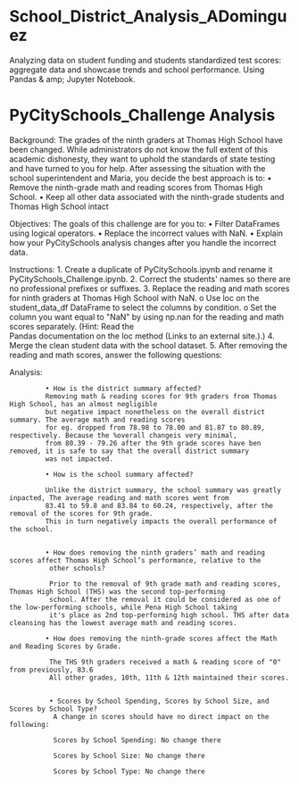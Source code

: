 # School_District_Analysis_ADominguez
Analyzing data on student funding and students standardized test scores: aggregate data and showcase trends and school performance.
Using Pandas & amp; Jupyter Notebook.


  # PyCitySchools_Challenge Analysis
  Background: The grades of the ninth graders at Thomas High School have been changed. While administrators do not know the full extent               of this academic dishonesty, they want to uphold the standards of state testing and have turned to you for help.
              After assessing the situation with the school superintendent and Maria, you decide the best approach is to:
              •	Remove the ninth-grade math and reading scores from Thomas High School.
              •	Keep all other data associated with the ninth-grade students and Thomas High School intact
                          
  Objectives: The goals of this challenge are for you to:
              •	Filter DataFrames using logical operators.
              •	Replace the incorrect values with NaN.
              •	Explain how your PyCitySchools analysis changes after you handle the incorrect data.  

  Instructions:
              1.	Create a duplicate of PyCitySchools.ipynb and rename it PyCitySchools_Challenge.ipynb.
              2.	Correct the students' names so there are no professional prefixes or suffixes.
              3.	Replace the reading and math scores for ninth graders at Thomas High School with NaN.
                  o	Use loc on the student_data_df DataFrame to select the columns by condition.
                  o	Set the column you want equal to "NaN" by using np.nan for the reading and math scores separately. (Hint: Read the  
                  Pandas documentation on the loc method (Links to an external site.).)
              4.	Merge the clean student data with the school dataset.
              5.	After removing the reading and math scores, answer the following questions:

  Analysis:
             
             • How is the district summary affected?
             Removing math & reading scores for 9th graders from Thomas High School, has an almost negligible
             but negative impact nonetheless on the overall district summary. The average math and reading scores
             for eg. dropped from 78.98 to 78.00 and 81.87 to 80.89, respectively. Because the %overall changeis very minimal, 
             from 80.39 - 79.26 after the 9th grade scores have ben removed, it is safe to say that the overall district summary
             was not impacted. 
             
             • How is the school summary affected?
             
             Unlike the district summary, the school summary was greatly inpacted, The average reading and math scores went from 
             83.41 to 59.8 and 83.84 to 60.24, respectively, after the removal of the scores for 9th grade. 
             This in turn negatively impacts the overall performance of the school.
             
                        
             • How does removing the ninth graders’ math and reading scores affect Thomas High School’s performance, relative to the   
              other schools?
             
              Prior to the removal of 9th grade math and reading scores, Thomas High School (THS) was the second top-performing
              school. After the removal it could be considered as one of the low-performing schools, while Pena High School taking
              it's place as 2nd top-performing high school. THS after data cleansing has the lowest average math and reading scores.
                          
             • How does removing the ninth-grade scores affect the Math and Reading Scores by Grade.
             
              The THS 9th graders received a math & reading score of "0" from previously, 83.6
              All other grades, 10th, 11th & 12th maintained their scores.
              
                   
              • Scores by School Spending, Scores by School Size, and Scores by School Type? 
               A change in scores should have no direct impact on the following:
 
               Scores by School Spending: No change there
             
               Scores by School Size: No change there

               Scores by School Type: No change there 

    
    

